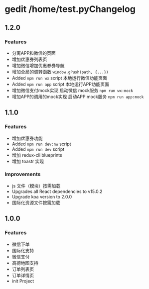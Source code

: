 gedit /home/test.pyChangelog
=========


1.2.0
-------------

### Features
* 分离APP和微信的页面
* 增加优惠券列表页
* 增加微信增加优惠券券导航
* 增加全局的调转函数 `window.gPush(path, {...})`
* Added `npm run wx` script 本地运行微信功能页面
* Added `npm run app` script 本地运行APP功能页面
* 增加微信支付mock实现  启动微信 mock服务 `npm run wx:mock`
* 增加APP的调用的mock实现 启动APP mock服务 `npm run app:mock`



1.1.0
-------------

### Features
* 增加优惠券功能
* Added `npm run dev:nw` script
* Added `npm run dev` script
* 增加 redux-cli blueprints
* 增加 toastr 实现


### Improvements
* js 文件（模块）按需加载
* Upgrades all React dependencies to v15.0.2
* Upgrade koa version to 2.0.0
* 国际化资源文件按需加载

1.0.0
-------------

### Features
* 微信下单
* 国际化支持
* 微信支付
* 高德地图支持
* 订单列表页
* 订单详情页
* init Project
